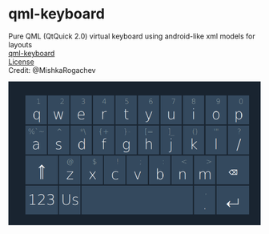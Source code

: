 qml-keyboard
============

Pure QML (QtQuick 2.0) virtual keyboard using android-like xml models for layouts  
[qml-keyboard](https://github.com/MishkaRogachev/qml-keyboard)  
[License](LICENSE)  
Credit: @MishkaRogachev

![alt tag](https://raw.githubusercontent.com/MishkaRogachev/qml-keyboard/master/screenshot.png)
